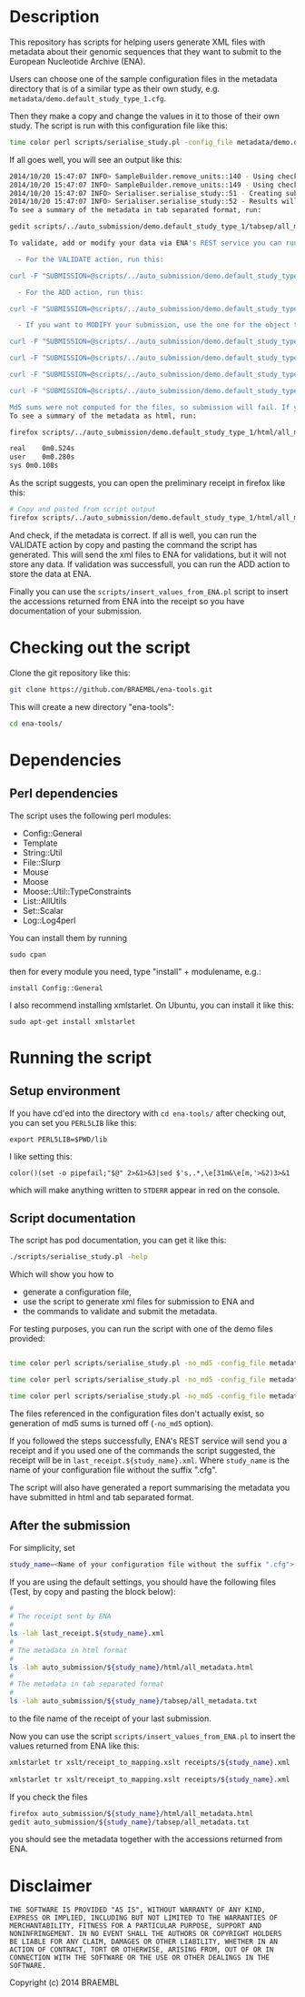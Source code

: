 Description
===========

This repository has scripts for helping users generate XML files with metadata about their genomic sequences that they want to submit to the European Nucleotide Archive (ENA). 

Users can choose one of the sample configuration files in the metadata directory that is of a similar type as their own study, e.g. `metadata/demo.default_study_type_1.cfg`.

Then they make a copy and change the values in it to those of their own study. The script is run with this configuration file like this:

```bash
time color perl scripts/serialise_study.pl -config_file metadata/demo.default_study_type_1.cfg -authenticated_url https://www.ebi.ac.uk/ena/submit/drop-box/submit/?auth=secretauthenticationstringhere
```

If all goes well, you will see an output like this:

```bash
2014/10/20 15:47:07 INFO> SampleBuilder.remove_units::140 - Using checklist ERC000011
2014/10/20 15:47:07 INFO> SampleBuilder.remove_units::149 - Using checklist checklists/ERC000011.xml for processing attributes of sample 1
2014/10/20 15:47:07 INFO> Serialiser.serialise_study::51 - Creating submission files for: Genome of an organism
2014/10/20 15:47:07 INFO> Serialiser.serialise_study::52 - Results will be written to scripts/../auto_submission/demo.default_study_type_1
To see a summary of the metadata in tab separated format, run:

gedit scripts/../auto_submission/demo.default_study_type_1/tabsep/all_metadata.txt

To validate, add or modify your data via ENA's REST service you can run one of the following commands:

  - For the VALIDATE action, run this:

curl -F "SUBMISSION=@scripts/../auto_submission/demo.default_study_type_1/sra_xml/submission_VALIDATE.xml" -F "STUDY=@scripts/../auto_submission/demo.default_study_type_1/sra_xml/study.xml" -F"SAMPLE=@scripts/../auto_submission/demo.default_study_type_1/sra_xml/sample.xml" -F"EXPERIMENT=@scripts/../auto_submission/demo.default_study_type_1/sra_xml/experiment.xml" -F"RUN=@scripts/../auto_submission/demo.default_study_type_1/sra_xml/run.xml"  https://www.ebi.ac.uk/ena/submit/drop-box/submit/?auth=secretauthenticationstringhere | xmlstarlet fo | tee last_receipt.Genome_of_an_organism.xml 

  - For the ADD action, run this:

curl -F "SUBMISSION=@scripts/../auto_submission/demo.default_study_type_1/sra_xml/submission_ADD.xml" -F "STUDY=@scripts/../auto_submission/demo.default_study_type_1/sra_xml/study.xml" -F"SAMPLE=@scripts/../auto_submission/demo.default_study_type_1/sra_xml/sample.xml" -F"EXPERIMENT=@scripts/../auto_submission/demo.default_study_type_1/sra_xml/experiment.xml" -F"RUN=@scripts/../auto_submission/demo.default_study_type_1/sra_xml/run.xml"  https://www.ebi.ac.uk/ena/submit/drop-box/submit/?auth=secretauthenticationstringhere | xmlstarlet fo | tee last_receipt.Genome_of_an_organism.xml 

  - If you want to MODIFY your submission, use the one for the object type you want to change:

curl -F "SUBMISSION=@scripts/../auto_submission/demo.default_study_type_1/sra_xml/submission_MODIFY_experiment.xml" -F "EXPERIMENT=@scripts/../auto_submission/demo.default_study_type_1/sra_xml/experiment.xml" https://www.ebi.ac.uk/ena/submit/drop-box/submit/?auth=secretauthenticationstringhere | xmlstarlet fo | tee last_receipt.Genome_of_an_organism.xml 

curl -F "SUBMISSION=@scripts/../auto_submission/demo.default_study_type_1/sra_xml/submission_MODIFY_run.xml" -F "RUN=@scripts/../auto_submission/demo.default_study_type_1/sra_xml/run.xml" https://www.ebi.ac.uk/ena/submit/drop-box/submit/?auth=secretauthenticationstringhere | xmlstarlet fo | tee last_receipt.Genome_of_an_organism.xml 

curl -F "SUBMISSION=@scripts/../auto_submission/demo.default_study_type_1/sra_xml/submission_MODIFY_sample.xml" -F "SAMPLE=@scripts/../auto_submission/demo.default_study_type_1/sra_xml/sample.xml" https://www.ebi.ac.uk/ena/submit/drop-box/submit/?auth=secretauthenticationstringhere | xmlstarlet fo | tee last_receipt.Genome_of_an_organism.xml 

curl -F "SUBMISSION=@scripts/../auto_submission/demo.default_study_type_1/sra_xml/submission_MODIFY_study.xml" -F "STUDY=@scripts/../auto_submission/demo.default_study_type_1/sra_xml/study.xml" https://www.ebi.ac.uk/ena/submit/drop-box/submit/?auth=secretauthenticationstringhere | xmlstarlet fo | tee last_receipt.Genome_of_an_organism.xml 

Md5 sums were not computed for the files, so submission will fail. If you want md5 sums to be generated, don't set the -no_md5 option on the command line.
To see a summary of the metadata as html, run:

firefox scripts/../auto_submission/demo.default_study_type_1/html/all_metadata.html

real	0m0.524s
user	0m0.280s
sys	0m0.108s
```

As the script suggests, you can open the preliminary receipt in firefox like this:

```bash
# Copy and pasted from script output
firefox scripts/../auto_submission/demo.default_study_type_1/html/all_metadata.html
```

And check, if the metadata is correct. If all is well, you can run the VALIDATE action by copy and pasting the command the script has generated. This will send the xml files to ENA for validations, but it will not store any data. If validation was successfull, you can run the ADD action to store the data at ENA.

Finally you can use the `scripts/insert_values_from_ENA.pl` script to insert the accessions returned from ENA into the receipt so you have documentation of your submission.

Checking out the script
=======================

Clone the git repository like this:

```bash
git clone https://github.com/BRAEMBL/ena-tools.git
```

This will create a new directory "ena-tools":

```bash
cd ena-tools/
```

Dependencies
============

Perl dependencies
-----------------

The script uses the following perl modules:

  * Config::General
  * Template
  * String::Util
  * File::Slurp
  * Mouse
  * Moose
  * Moose::Util::TypeConstraints
  * List::AllUtils
  * Set::Scalar
  * Log::Log4perl

You can install them by running

```
sudo cpan
```

then for every module you need, type "install" + modulename, e.g.:

```
install Config::General
```

I also recommend installing xmlstarlet. On Ubuntu, you can install it like this:

```
sudo apt-get install xmlstarlet
```

Running the script
==================

Setup environment
-----------------

If you have cd'ed into the directory with `cd ena-tools/` after checking out, you can set you `PERL5LIB` like this:

```
export PERL5LIB=$PWD/lib
```

I like setting this:

```
color()(set -o pipefail;"$@" 2>&1>&3|sed $'s,.*,\e[31m&\e[m,'>&2)3>&1
```

which will make anything written to `STDERR` appear in red on the console.

Script documentation
--------------------

The script has pod documentation, you can get it like this:

```bash
./scripts/serialise_study.pl -help
```

Which will show you how to 

  * generate a configuration file, 
  * use the script to generate xml files for submission to ENA and
  * the commands to validate and submit the metadata.

For testing purposes, you can run the script with one of the demo files provided:

```bash

time color perl scripts/serialise_study.pl -no_md5 -config_file metadata/demo.default_study_type_1.cfg -authenticated_url $authenticated_url

time color perl scripts/serialise_study.pl -no_md5 -config_file metadata/demo.bacterial_submission.cfg -authenticated_url $authenticated_url

time color perl scripts/serialise_study.pl -no_md5 -config_file metadata/demo.metagenomics_samples.cfg -authenticated_url $authenticated_url
```

The files referenced in the configuration files don't actually exist, so generation of md5 sums is turned off (`-no_md5` option).
  
If you followed the steps successfully, ENA's REST service will send you a receipt and if you used one of the commands the script suggested, the receipt will be in `last_receipt.${study_name}.xml`. Where `study_name` is the name of your configuration file without the suffix ".cfg".

The script will also have generated a report summarising the metadata you have submitted in html and tab separated format.
  
After the submission
--------------------

For simplicity, set

```bash
study_name=<Name of your configuration file without the suffix ".cfg">
```

If you are using the default settings, you should have the following files (Test, by copy and pasting the block below):

```bash
#
# The receipt sent by ENA
#
ls -lah last_receipt.${study_name}.xml
#
# The metadata in html format
#
ls -lah auto_submission/${study_name}/html/all_metadata.html
#
# The metadata in tab separated format
#
ls -lah auto_submission/${study_name}/tabsep/all_metadata.txt
```

to the file name of the receipt of your last submission.

Now you can use the script `scripts/insert_values_from_ENA.pl` to insert the values returned from ENA like this:

```bash
xmlstarlet tr xslt/receipt_to_mapping.xslt receipts/${study_name}.xml | perl scripts/insert_values_from_ENA.pl auto_submission/${study_name}/html/all_metadata.html > auto_submission/${study_name}/html/metadata.${study_name}.html
 
xmlstarlet tr xslt/receipt_to_mapping.xslt receipts/${study_name}.xml | perl scripts/insert_values_from_ENA.pl auto_submission/${study_name}/tabsep/all_metadata.txt > auto_submission/${study_name}/tabsep/metadata.${study_name}.txt
```

If you check the files

```bash
firefox auto_submission/${study_name}/html/all_metadata.html
gedit auto_submission/${study_name}/tabsep/all_metadata.txt
```

you should see the metadata together with the accessions returned from ENA.

Disclaimer
==========

```
THE SOFTWARE IS PROVIDED "AS IS", WITHOUT WARRANTY OF ANY KIND,
EXPRESS OR IMPLIED, INCLUDING BUT NOT LIMITED TO THE WARRANTIES OF
MERCHANTABILITY, FITNESS FOR A PARTICULAR PURPOSE, SUPPORT AND
NONINFRINGEMENT. IN NO EVENT SHALL THE AUTHORS OR COPYRIGHT HOLDERS
BE LIABLE FOR ANY CLAIM, DAMAGES OR OTHER LIABILITY, WHETHER IN AN
ACTION OF CONTRACT, TORT OR OTHERWISE, ARISING FROM, OUT OF OR IN
CONNECTION WITH THE SOFTWARE OR THE USE OR OTHER DEALINGS IN THE
SOFTWARE.
```

Copyright (c) 2014 BRAEMBL
